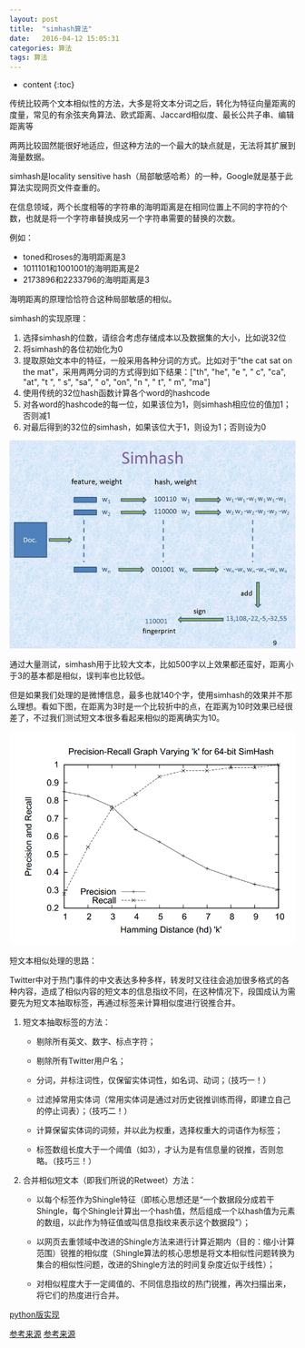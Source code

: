 ```yaml
---
layout: post
title:  "simhash算法"
date:   2016-04-12 15:05:31
categories: 算法
tags: 算法
---
```


* content
{:toc}


传统比较两个文本相似性的方法，大多是将文本分词之后，转化为特征向量距离的度量，常见的有余弦夹角算法、欧式距离、Jaccard相似度、最长公共子串、编辑距离等

两两比较固然能很好地适应，但这种方法的一个最大的缺点就是，无法将其扩展到海量数据。

simhash是locality sensitive hash（局部敏感哈希）的一种，Google就是基于此算法实现网页文件查重的。



在信息领域，两个长度相等的字符串的海明距离是在相同位置上不同的字符的个数，也就是将一个字符串替换成另一个字符串需要的替换的次数。

例如：

* toned和roses的海明距离是3
* 1011101和1001001的海明距离是2
* 2173896和2233796的海明距离是3


海明距离的原理恰恰符合这种局部敏感的相似。

simhash的实现原理：

1. 选择simhash的位数，请综合考虑存储成本以及数据集的大小，比如说32位
2. 将simhash的各位初始化为0
3. 提取原始文本中的特征，一般采用各种分词的方式。比如对于"the cat sat on the mat"，采用两两分词的方式得到如下结果：["th", "he", "e ", " c", "ca", "at", "t ", " s", "sa", " o", "on", "n ", " t", " m", "ma"]
4. 使用传统的32位hash函数计算各个word的hashcode
5. 对各word的hashcode的每一位，如果该位为1，则simhash相应位的值加1；否则减1
6. 对最后得到的32位的simhash，如果该位大于1，则设为1；否则设为0

![simhash.jpg](/files/simhash.jpg)


通过大量测试，simhash用于比较大文本，比如500字以上效果都还蛮好，距离小于3的基本都是相似，误判率也比较低。

但是如果我们处理的是微博信息，最多也就140个字，使用simhash的效果并不那么理想。看如下图，在距离为3时是一个比较折中的点，在距离为10时效果已经很差了，不过我们测试短文本很多看起来相似的距离确实为10。

![simhash_1.png](/files/simhash_1.png)


短文本相似处理的思路：



Twitter中对于热门事件的中文表达多种多样，转发时又往往会追加很多格式的各种内容，造成了相似内容的短文本的信息指纹不同，在这种情况下，段国成认为需要先为短文本抽取标签，再通过标签来计算相似度进行锐推合并。

1. 短文本抽取标签的方法：

    * 剔除所有英文、数字、标点字符；

    * 剔除所有Twitter用户名；

    * 分词，并标注词性，仅保留实体词性，如名词、动词；（技巧一！）

    * 过滤掉常用实体词（常用实体词是通过对历史锐推训练而得，即建立自己的停止词表）；（技巧二！）

    * 计算保留实体词的词频，并以此为权重，选择权重大的词语作为标签；

    * 标签数组长度大于一个阈值（如3），才认为是有信息量的锐推，否则忽略。（技巧三！）



2. 合并相似短文本（即我们所说的Retweet）方法：

    * 以每个标签作为Shingle特征（即核心思想还是“一个数据段分成若干Shingle，每个Shingle计算出一个hash值，然后组成一个以hash值为元素的数组，以此作为特征值或叫信息指纹来表示这个数据段”）；

    * 以网页去重领域中改进的Shingle方法来进行计算近期内（目的：缩小计算范围）锐推的相似度（Shingle算法的核心思想是将文本相似性问题转换为集合的相似性问题，改进的Shingle方法的时间复杂度近似于线性）；

    * 对相似程度大于一定阈值的、不同信息指纹的热门锐推，再次扫描出来，将它们的热度进行合并。



[python版实现](https://github.com/leonsim/simhash)


[参考来源](http://www.lanceyan.com/tech/arch/simhash_hamming_distance_similarity.html)
[参考来源](http://www.cnblogs.com/zhengyun_ustc/archive/2012/06/12/sim.html)
